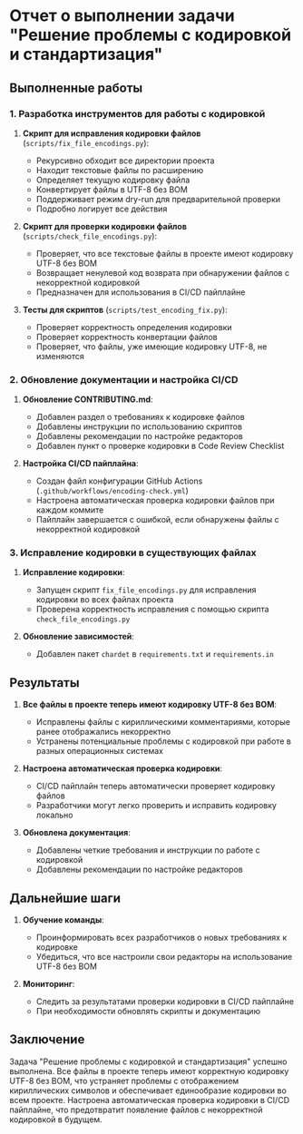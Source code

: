 # Отчет о выполнении задачи "Решение проблемы с кодировкой и стандартизация"

## Выполненные работы

### 1. Разработка инструментов для работы с кодировкой

1. **Скрипт для исправления кодировки файлов** (`scripts/fix_file_encodings.py`):
   - Рекурсивно обходит все директории проекта
   - Находит текстовые файлы по расширению
   - Определяет текущую кодировку файла
   - Конвертирует файлы в UTF-8 без BOM
   - Поддерживает режим dry-run для предварительной проверки
   - Подробно логирует все действия

2. **Скрипт для проверки кодировки файлов** (`scripts/check_file_encodings.py`):
   - Проверяет, что все текстовые файлы в проекте имеют кодировку UTF-8 без BOM
   - Возвращает ненулевой код возврата при обнаружении файлов с некорректной кодировкой
   - Предназначен для использования в CI/CD пайплайне

3. **Тесты для скриптов** (`scripts/test_encoding_fix.py`):
   - Проверяет корректность определения кодировки
   - Проверяет корректность конвертации файлов
   - Проверяет, что файлы, уже имеющие кодировку UTF-8, не изменяются

### 2. Обновление документации и настройка CI/CD

1. **Обновление CONTRIBUTING.md**:
   - Добавлен раздел о требованиях к кодировке файлов
   - Добавлены инструкции по использованию скриптов
   - Добавлены рекомендации по настройке редакторов
   - Добавлен пункт о проверке кодировки в Code Review Checklist

2. **Настройка CI/CD пайплайна**:
   - Создан файл конфигурации GitHub Actions (`.github/workflows/encoding-check.yml`)
   - Настроена автоматическая проверка кодировки файлов при каждом коммите
   - Пайплайн завершается с ошибкой, если обнаружены файлы с некорректной кодировкой

### 3. Исправление кодировки в существующих файлах

1. **Исправление кодировки**:
   - Запущен скрипт `fix_file_encodings.py` для исправления кодировки во всех файлах проекта
   - Проверена корректность исправления с помощью скрипта `check_file_encodings.py`

2. **Обновление зависимостей**:
   - Добавлен пакет `chardet` в `requirements.txt` и `requirements.in`

## Результаты

1. **Все файлы в проекте теперь имеют кодировку UTF-8 без BOM**:
   - Исправлены файлы с кириллическими комментариями, которые ранее отображались некорректно
   - Устранены потенциальные проблемы с кодировкой при работе в разных операционных системах

2. **Настроена автоматическая проверка кодировки**:
   - CI/CD пайплайн теперь автоматически проверяет кодировку файлов
   - Разработчики могут легко проверить и исправить кодировку локально

3. **Обновлена документация**:
   - Добавлены четкие требования и инструкции по работе с кодировкой
   - Добавлены рекомендации по настройке редакторов

## Дальнейшие шаги

1. **Обучение команды**:
   - Проинформировать всех разработчиков о новых требованиях к кодировке
   - Убедиться, что все настроили свои редакторы на использование UTF-8 без BOM

2. **Мониторинг**:
   - Следить за результатами проверки кодировки в CI/CD пайплайне
   - При необходимости обновлять скрипты и документацию

## Заключение

Задача "Решение проблемы с кодировкой и стандартизация" успешно выполнена. Все файлы в проекте теперь имеют корректную кодировку UTF-8 без BOM, что устраняет проблемы с отображением кириллических символов и обеспечивает единообразие кодировки во всем проекте. Настроена автоматическая проверка кодировки в CI/CD пайплайне, что предотвратит появление файлов с некорректной кодировкой в будущем. 
